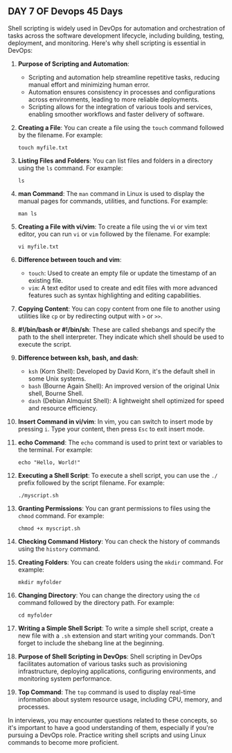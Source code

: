 ## DAY 7 OF Devops 45 Days

Shell scripting is widely used in DevOps for automation and orchestration of tasks across the software development lifecycle, including building, testing, deployment, and monitoring. Here's why shell scripting is essential in DevOps:

1. **Purpose of Scripting and Automation**:
   - Scripting and automation help streamline repetitive tasks, reducing manual effort and minimizing human error.
   - Automation ensures consistency in processes and configurations across environments, leading to more reliable deployments.
   - Scripting allows for the integration of various tools and services, enabling smoother workflows and faster delivery of software.

2. **Creating a File**: You can create a file using the `touch` command followed by the filename. For example:
   ```
   touch myfile.txt
   ```

3. **Listing Files and Folders**: You can list files and folders in a directory using the `ls` command. For example:
   ```
   ls
   ```

4. **man Command**: The `man` command in Linux is used to display the manual pages for commands, utilities, and functions. For example:
   ```
   man ls
   ```

5. **Creating a File with vi/vim**: To create a file using the vi or vim text editor, you can run `vi` or `vim` followed by the filename. For example:
   ```
   vi myfile.txt
   ```

6. **Difference between touch and vim**:
   - `touch`: Used to create an empty file or update the timestamp of an existing file.
   - `vim`: A text editor used to create and edit files with more advanced features such as syntax highlighting and editing capabilities.

7. **Copying Content**: You can copy content from one file to another using utilities like `cp` or by redirecting output with `>` or `>>`.

8. **#!/bin/bash or #!/bin/sh**: These are called shebangs and specify the path to the shell interpreter. They indicate which shell should be used to execute the script.

9. **Difference between ksh, bash, and dash**:
   - `ksh` (Korn Shell): Developed by David Korn, it's the default shell in some Unix systems.
   - `bash` (Bourne Again Shell): An improved version of the original Unix shell, Bourne Shell.
   - `dash` (Debian Almquist Shell): A lightweight shell optimized for speed and resource efficiency.

10. **Insert Command in vi/vim**: In vim, you can switch to insert mode by pressing `i`. Type your content, then press `Esc` to exit insert mode.

11. **echo Command**: The `echo` command is used to print text or variables to the terminal. For example:
    ```
    echo "Hello, World!"
    ```

12. **Executing a Shell Script**: To execute a shell script, you can use the `./` prefix followed by the script filename. For example:
    ```
    ./myscript.sh
    ```

13. **Granting Permissions**: You can grant permissions to files using the `chmod` command. For example:
    ```
    chmod +x myscript.sh
    ```

14. **Checking Command History**: You can check the history of commands using the `history` command.

15. **Creating Folders**: You can create folders using the `mkdir` command. For example:
    ```
    mkdir myfolder
    ```

16. **Changing Directory**: You can change the directory using the `cd` command followed by the directory path. For example:
    ```
    cd myfolder
    ```

17. **Writing a Simple Shell Script**: To write a simple shell script, create a new file with a `.sh` extension and start writing your commands. Don't forget to include the shebang line at the beginning.

18. **Purpose of Shell Scripting in DevOps**: Shell scripting in DevOps facilitates automation of various tasks such as provisioning infrastructure, deploying applications, configuring environments, and monitoring system performance.

19. **Top Command**: The `top` command is used to display real-time information about system resource usage, including CPU, memory, and processes.

In interviews, you may encounter questions related to these concepts, so it's important to have a good understanding of them, especially if you're pursuing a DevOps role. Practice writing shell scripts and using Linux commands to become more proficient.
